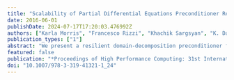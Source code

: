 ```yaml
---
title: "Scalability of Partial Differential Equations Preconditioner Resilient to Soft and Hard Faults"
date: 2016-06-01
publishDate: 2024-07-17T17:20:03.476992Z
authors: ["Karla Morris", "Francesco Rizzi", "Khachik Sargsyan", "K. Dahlgren", "Paul Mycek", "Cosmin Safta", "Olivier Le Maître", "Omar Knio", "Bert Debusschere"]
publication_types: ["1"]
abstract: "We present a resilient domain-decomposition preconditioner for partial differential equations (PDEs). The algorithm reformulates the PDE as a sampling problem, followed by a solution update through data manipulation that is resilient to both soft and hard faults. We discuss an implementation based on a server-client model where all state information is held by the servers, while clients are designed solely as computational units. Servers are assumed to be “sandboxed”, while no assumption is made on the reliability of the clients. We explore the scalability of the algorithm up to ∼12k cores, build an SST/macro skeleton to extrapolate to ~50k cores, and show the resilience under simulated hard and soft faults for a 2D linear Poisson equation."
featured: false
publication: "*Proceedings of High Performance Computing: 31st International Conference, ISC High Performance 2016, Frankfurt, Germany, June 19-23, 2016*"
doi: "10.1007/978-3-319-41321-1_24"
---
```


